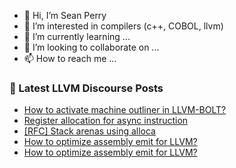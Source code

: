 - 👋 Hi, I’m Sean Perry
- 👀 I’m interested in compilers (c++, COBOL, llvm)
- 🌱 I’m currently learning ...
- 💞️ I’m looking to collaborate on ...
- 📫 How to reach me ...

<!---
s66perry/s66perry is a ✨ special ✨ repository because its `README.md` (this file) appears on your GitHub profile.
You can click the Preview link to take a look at your changes.
--->
### 📕 Latest LLVM Discourse Posts

<!-- DISCOURSE-LLVM:START -->
- [How to activate machine outliner in LLVM-BOLT?](https://discourse.llvm.org/t/how-to-activate-machine-outliner-in-llvm-bolt/80742#post_1)
- [Register allocation for async instruction](https://discourse.llvm.org/t/register-allocation-for-async-instruction/80740#post_1)
- [[RFC] Stack arenas using alloca](https://discourse.llvm.org/t/rfc-stack-arenas-using-alloca/80716#post_2)
- [How to optimize assembly emit for LLVM?](https://discourse.llvm.org/t/how-to-optimize-assembly-emit-for-llvm/80718#post_6)
- [How to optimize assembly emit for LLVM?](https://discourse.llvm.org/t/how-to-optimize-assembly-emit-for-llvm/80718#post_5)
<!-- DISCOURSE-LLVM:END -->
